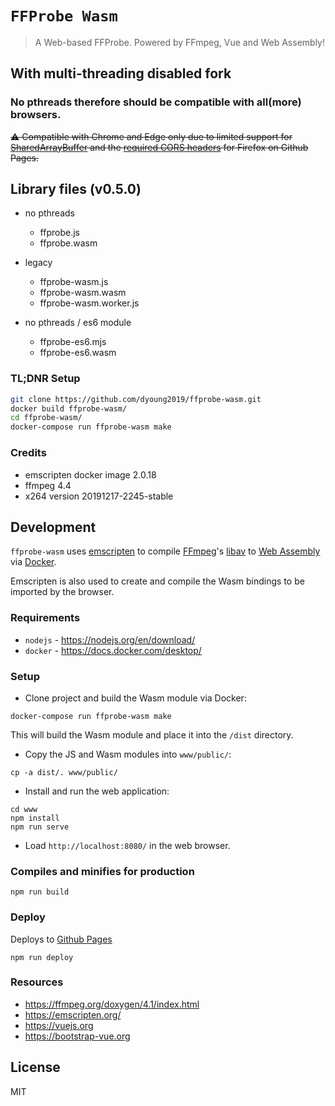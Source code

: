 # `FFProbe Wasm`
> A Web-based FFProbe. Powered by FFmpeg, Vue and Web Assembly!

## With **multi-threading disabled** fork

### __No pthreads__ therefore should be compatible with all(more) browsers.

~~⚠️ ️Compatible with Chrome and Edge only due to limited support for [SharedArrayBuffer](https://caniuse.com/sharedarraybuffer) and the [required CORS headers](https://developer.mozilla.org/en-US/docs/Web/JavaScript/Reference/Global_Objects/SharedArrayBuffer) for Firefox on Github Pages.~~

## Library files (v0.5.0)

- no pthreads 
  - ffprobe.js
  - ffprobe.wasm

- legacy
  - ffprobe-wasm.js
  - ffprobe-wasm.wasm
  - ffprobe-wasm.worker.js

- no pthreads / es6 module
  - ffprobe-es6.mjs
  - ffprobe-es6.wasm

### TL;DNR Setup

```bash
git clone https://github.com/dyoung2019/ffprobe-wasm.git
docker build ffprobe-wasm/
cd ffprobe-wasm/
docker-compose run ffprobe-wasm make
```

### Credits 
- emscripten docker image 2.0.18
- ffmpeg 4.4
- x264 version 20191217-2245-stable

## Development
`ffprobe-wasm` uses [emscripten](https://emscripten.org/) to compile [FFmpeg](https://ffmpeg.org)'s [libav](https://ffmpeg.org/doxygen/4.1/index.html) to [Web Assembly](https://webassembly.org/) via [Docker](https://www.docker.com/).

Emscripten is also used to create and compile the Wasm bindings to be imported by the browser.

### Requirements
* `nodejs` - https://nodejs.org/en/download/
* `docker` - https://docs.docker.com/desktop/

### Setup 
* Clone project and build the Wasm module via Docker:
```
docker-compose run ffprobe-wasm make
```

This will build the Wasm module and place it into the `/dist` directory.

* Copy the JS and Wasm modules into `www/public/`:
```
cp -a dist/. www/public/
```

* Install and run the web application:
```
cd www
npm install
npm run serve
```

* Load `http://localhost:8080/` in the web browser.

### Compiles and minifies for production
```
npm run build
```

### Deploy
Deploys to [Github Pages](https://pages.github.com/)
```
npm run deploy
```

### Resources
* https://ffmpeg.org/doxygen/4.1/index.html
* https://emscripten.org/
* https://vuejs.org
* https://bootstrap-vue.org

## License
MIT
